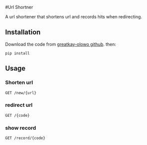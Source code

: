 #Url Shortner

A url shortener that shortens url and records hits when redirecting.

## Installation

Download the code from [greatkay-olowo github]().
then:
```
pip install
```

## Usage

### Shorten url
```
GET /new/{url}
```
### redirect url
```
GET /{code}
```
### show record
```
GET /record/{code}
```